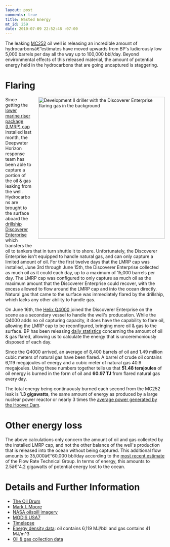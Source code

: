 ```yaml
--- 
layout: post
comments: true
title: Wasted Energy
mt_id: 259
date: 2010-07-09 22:52:48 -07:00
---
```

The leaking [MC252](http://en.wikipedia.org/wiki/Macondo_Prospect) oil well is releasing an incredible amount of hydrocarbonsâ€”estimates have moved upwards from BP's ludicrously low 5,000 barrels per day all the way up to 100,000 bbl/day.  Beyond environmental effects of this released material, the amount of potential energy held in the hydrocarbons that are going uncaptured is staggering.

# Flaring
<a href="http://www.flickr.com/photos/bpamerica/4690897909/in/photostream/"><img alt="Development II driller with the Discoverer Enterprise flaring gas in the background" src="http://farm2.static.flickr.com/1284/4690897909_e01961c193.jpg" width="400" height="446" class="mt-image-right" style="float: right; margin: 0 0 20px 20px;" /></a>
Since getting the [lower marine riser package (LMRP) cap](http://www.theoildrum.com/node/6560) installed last month, the Deepwater Horizon response team has been able to capture a portion of the oil & gas leaking from the well.  Hydrocarbons are brought to the surface aboard the [drillship](http://en.wikipedia.org/wiki/Drillship) [Discoverer Enterprise](http://www.ship-technology.com/projects/discoverer/) which transfers the oil to tankers that in turn shuttle it to shore. Unfortunately, the Discoverer Enterprise isn't equipped to handle natural gas, and can only capture a limited amount of oil.  For the first twelve days that the LMRP cap was installed, June 3rd through June 15th, the Discoverer Enterprise collected as much oil as it could each day, up to a maximum of 15,000 barrels per day.  The LMRP cap was configured to only capture as much oil as the maximum amount that the Discoverer Enterprise could recover, with the excess allowed to flow around the LMRP cap and into the ocean directly.  Natural gas that came to the surface was immediately flared by the drillship, which lacks any other ability to handle gas.

On June 16th, the [Helix Q4000](http://en.wikipedia.org/wiki/Q4000) joined the Discoverer Enterprise on the scene as a secondary vessel to handle the well's producation.  While the Q4000 adds no oil capturing capacity, it does have the capability to flare oil, allowing the LMRP cap to be reconfigured, bringing more oil & gas to the surface.  BP has been releasing [daily statistics](http://www.bp.com/extendedsectiongenericarticle.do?categoryId=40&contentId=7061813) concerning the amount of oil & gas flared, allowing us to calculate the energy that is unceremoniously disposed of each day.

Since the Q4000 arrived, an average of 8,400 barrels of oil and 1.49 million cubic meters of natural gas have been flared.  A barrel of crude oil contains 6,119 megajoules of energy and a cubic meter of natural gas 40.9 megajoules.  Using these numbers together tells us that **51.48 terajoules** of oil energy is burned in the form of oil and **60.97 TJ** from flared natural gas every day.

The total energy being continuously burned each second from the MC252 leak is **1.3 gigawatts**, the same amount of energy as produced by a large nuclear power reactor or nearly 3 times the [average power generated by the Hoover Dam](http://www.usbr.gov/lc/hooverdam/faqs/powerfaq.html).

# Other energy loss
The above calculations only concern the amount of oil and gas collected by the installed LMRP cap, and not the other balance of the well's production that is released into the ocean without being captured.  This additional flow amounts to 35,000â€“60,000 bbl/day according to the [most recent estimate](http://www.deepwaterhorizonresponse.com/go/doc/2931/661583/) of the Flow Rate Technical Group.  In terms of energy, this amounts to 2.5â€“4.2 gigawatts of potential energy lost to the ocean.

# Details and Further Information
* [The Oil Drum](http://theoildrum.com)
* [Mark I. Moore](http://markimoore.com)
* [NASA oilspill imagery](http://www.nasa.gov/topics/earth/features/oilspill/)
* [MODIS USA7](http://rapidfire.sci.gsfc.nasa.gov/subsets/?subset=USA7)
* [Timelapse](http://www.nasa.gov/topics/earth/features/oil-spill-video.html)
* [Energy density data](http://www.eia.doe.gov/emeu/aer/append_a.html): oil contains 6,119 MJ/bbl and gas contains 41 MJ/m^3
* [Oil & gas collection data](http://markimoore.com/video-of-deepwater-horizon-flaring-gas-from-collected-oil/)

